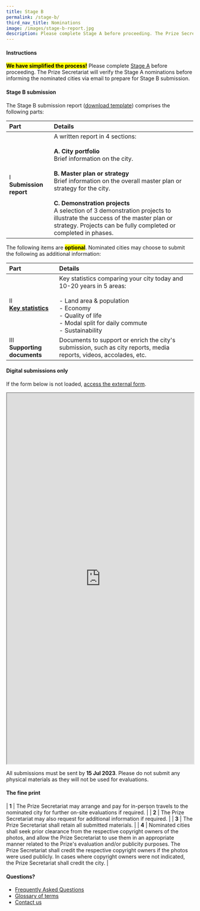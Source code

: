 ```yaml
---
title: Stage B
permalink: /stage-b/
third_nav_title: Nominations
image: /images/stage-b-report.jpg
description: Please complete Stage A before proceeding. The Prize Secretariat will verify the Stage A nominations before informing the nominated cities via email to prepare for Stage B submission.
---
```


#### **Instructions**

**<mark>We have simplified the process!</mark>** Please complete [Stage A](/stage-a) before proceeding. The Prize Secretariat will verify the Stage A nominations before informing the nominated cities via email to prepare for Stage B submission. 

#### **Stage B submission**

The Stage B submission report ([download template](/documents/stage-b-report.docx)) comprises the following parts: 

| Part | Details |
| :--- | :--- |
| I <br> **Submission report** | A written report in 4 sections: <br><br> **A. City portfolio** <br> Brief information on the city. <br><br> **B. Master plan or strategy** <br> Brief information on the overall master plan or strategy for the city. <br><br> **C. Demonstration projects** <br> A selection of 3 demonstration projects to illustrate the success of the master plan or strategy. Projects can be fully completed or completed in phases. |

The following items are **<mark>optional</mark>**. Nominated cities may choose to submit the following as additional information: 

| Part | Details |
| :--- | :--- |
| II <br> **[Key statistics](/documents/key-statistics.xlsx)** | Key statistics comparing your city today and 10-20 years in 5 areas: <br><br> - Land area & population <br> - Economy <br> - Quality of life <br> - Modal split for daily commute <br> - Sustainability |
| III <br> **Supporting documents** | Documents to support or enrich the city's submission, such as city reports, media reports, videos, accolades, etc. |

#### **Digital submissions only**

If the form below is not loaded, [access the external form](https://form.gov.sg/646e0f225f5cf2001102293c).

<!-- Change the width and height values to suit you best -->
<iframe
  id="iframe"
  src="https://form.gov.sg/646e0f225f5cf2001102293c"
  style="width: 100%; height: 1000px"
></iframe>

All submissions must be sent by **15 Jul 2023**. Please do not submit any physical materials as they will not be used for evaluations.

#### **The fine print**

| **1** | The Prize Secretariat may arrange and pay for in-person travels to the nominated city for further on-site evaluations if required. | 
| **2** | The Prize Secretariat may also request for additional information if required. | 
| **3** | The Prize Secretariat shall retain all submitted materials. | 
| **4** | Nominated cities shall seek prior clearance from the respective copyright owners of the photos, and allow the Prize Secretariat to use them in an appropriate manner related to the Prize's evaluation and/or publicity purposes. The Prize Secretariat shall credit the respective copyright owners if the photos were used publicly. In cases where copyright owners were not indicated, the Prize Secretariat shall credit the city. |
  
#### **Questions?**

- [Frequently Asked Questions](/faq/) 
- [Glossary of terms](/glossary/)
- [Contact us](/feedback/)
